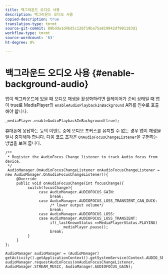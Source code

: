 ```yaml
---
title: 백그라운드 오디오 사용
description: 백그라운드 오디오 사용
copied-description: true
translation-type: tm+mt
source-git-commit: 89bdda1d4bd5c126f19ba75a819942df901183d1
workflow-type: tm+mt
source-wordcount: '63'
ht-degree: 0%

---
```



# 백그라운드 오디오 사용 {#enable-background-audio}

앱이 백그라운드에 있을 때 오디오 재생을 활성화하려면 플레이어가 준비 상태일 때 앱이 true로 MediaPlayer의 `enableAudioPlaybackInBackground` API를 인수로 호출해야 합니다.

```
_mediaPlayer.enableAudioPlaybackInBackground(true);
```

휴대폰에 응답하는 등의 이벤트 중에 오디오 포커스를 유지할 수 없는 경우 앱이 재생을 일시 중지해야 합니다. 다음 코드 조각은 `OnAudioFocusChangeListener`을 구현하는 방법을 보여 줍니다.

```
/** 
 * Register the AudioFocus Change listener to track Audio focus from device. 
 */ 
 AudioManager.OnAudioFocusChangeListener onAudioFocusChangeListener = new AudioManager.OnAudioFocusChangeListener(){ 
     @Override 
     public void onAudioFocusChange(int focusChange){ 
          switch(focusChange){ 
               case AudioManager.AUDIOFOCUS_GAIN: 
                    break; 
               case AudioManager.AUDIOFOCUS_LOSS_TRANSIENT_CAN_DUCK: 
                    /* lower output volume*/ 
                    break; 
               case AudioManager.AUDIOFOCUS_LOSS: 
               case AudioManager.AUDIOFOCUS_LOSS_TRANSIENT: 
                    if(_lastKnownStatus ==MediaPlayerStatus.PLAYING) 
                         _mediaPlayer.pause(); 
                    break; 
          } 
     } 
}; 
 
AudioManager audioManager = (AudioManager) getActivity().getApplicationContext().getSystemService(Context.AUDIO_SERVICE); 
audioManager.requestAudioFocus(onAudioFocusChangeListener, AudioManager.STREAM_MUSIC, AudioManager.AUDIOFOCUS_GAIN);
```

